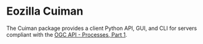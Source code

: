 # Eozilla Cuiman

The Cuiman package provides a client Python API, GUI, and CLI 
for servers compliant with the [OGC API - Processes, Part 1](https://github.com/opengeospatial/ogcapi-processes).
